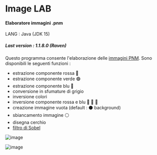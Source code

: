 # Image LAB
#### Elaboratore immagini .pnm

LANG : Java (JDK 15)

##### Last version : **1.1.8.0** (*Raven*)

Questo programma consente l'elaborazione delle [immagini PNM](https://people.math.sc.edu/Burkardt/data/pnm/pnm.html).
Sono disponibili le seguenti funzioni : 

- estrazione componente rossa 🔴
- estrazione componente verde 🟢
- estrazione componente blu 🔵
- conversione in sfumature di grigio
- inversione colori
- inversione componente rossa e blu 🔴 🔄 🔵
- creazione immagine vuota (default : ⚫ background)
- sbiancamento immagine ⚪
- disegna cerchio
- [filtro di Sobel](https://en.wikipedia.org/wiki/Sobel_operator)


![image](https://user-images.githubusercontent.com/59441403/113778598-e918bd80-972c-11eb-959a-61618612bcbd.png)


![image](https://user-images.githubusercontent.com/59441403/113778749-15343e80-972d-11eb-8e17-0a5120de8f50.png)

